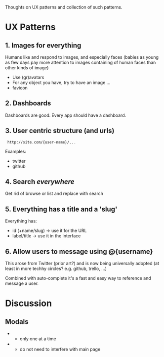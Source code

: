 Thoughts on UX patterns and collection of such patterns.

# UX Patterns

## 1. Images for everything

Humans like and respond to images, and especially faces (babies as young as few days pay more attention to images containing of human faces than other kinds of image)

* Use (gr)avatars
* For any object you have, try to have an image ...
* favicon

## 2. Dashboards

Dashboards are good. Every app should have a dashboard.

## 3. User centric structure (and urls)

     http://site.com/{user-name}/...

Examples:

* twitter
* github

## 4. Search *everywhere*

Get rid of browse or list and replace with search

## 5. Everything has a title and a 'slug'

Everything has:

* id (+name/slug) -> use it for the URL
* label/title -> use it in the interface

## 6. Allow users to message using @{username}

This arose from Twitter (prior art?) and is now being universally adopted (at least in more techhy circles? e.g. github, trello, ...)

Combined with auto-complete it's a fast and easy way to reference and message a user.


# Discussion

## Modals

* - only one at a time
* + do not need to interfere with main page

